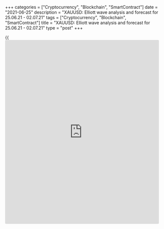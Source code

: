 +++
categories = ["Cryptocurrency", "Blockchain", "SmartContract"]
date = "2021-06-25"
description = "XAUUSD: Elliott wave analysis and forecast for 25.06.21 - 02.07.21"
tags = ["Cryptocurrency", "Blockchain", "SmartContract"]
title = "XAUUSD: Elliott wave analysis and forecast for 25.06.21 - 02.07.21"
type = "post"
+++

{{<iframe id="large-banner" src="https://www.bounty.group/#slide=8.0" width="100%" height="600" scrolling="no" style="border: 0px solid rgb(216, 221, 230); border-radius: 3px;">}}

2021-06-25

2021-06-25

XAUUSD: Elliott wave analysis and forecast for 25.06.21 – 02.07.21Alex
Geuta

 **Main scenario:** long positions will be relevant above the level of
1674.46 with a target of 1958.14 – 2016.10 after correction.

 **Alternative scenario:** breakout and consolidation below the level of
1674.46 will allow the pair to continue declining to the levels of
1568.91 – 1447.92.

 **Analysis:** an ascending third wave of a larger degree (3) formed in
the [daily](https://www.fintecher.org/2020/03/03/forex-trading-daily-strategy/) time frame, and a descending correction developed as wave (4),
supposedly. The fifth wave (5) appears to be forming in the H4 time
frame, with the first wave of smaller degree 1 of (5) formed and the
downward correction 2 of (5) developing inside. In the H1 time frame,
there is developing wave с of 2, with the fifth wave (v) of с unfolding
inside. If the presumption is correct, the pair will continue to rise to
the levels of 1958.14 – 2016.10 after the correction finishes. The level
of 1674.46 is critical in this scenario as the breakout will enable the
pair to continue declining to the levels of 1568.91 – 1447.92.

* * *

* * *

## Price chart of XAUUSD in real time mode

The content of this article reflects the author’s opinion and does not
necessarily reflect the official position of LiteForex. The material
published on this page is provided for informational purposes only and
should not be considered as the provision of investment advice for the
purposes of Directive 2004/39/EC.

Rate this article:

{{value}}

( {{count}} {{title}} )